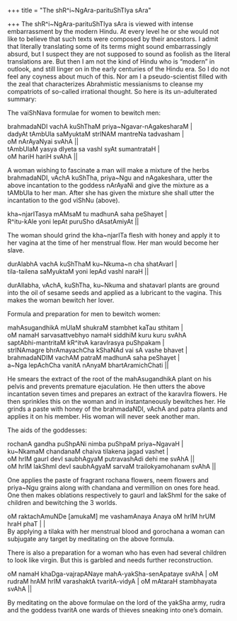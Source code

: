 +++
title = "The shR^i~NgAra-parituShTIya sAra"

+++
The shR^i\~NgAra-parituShTIya sAra is viewed with intense embarrassment
by the modern Hindu. At every level he or she would not like to believe
that such texts were composed by their ancestors. I admit that literally
translating some of its terms might sound embarrassingly absurd, but I
suspect they are not supposed to sound as foolish as the literal
translations are. But then I am not the kind of Hindu who is “modern” in
outlook, and still linger on in the early centuries of the Hindu era. So
I do not feel any coyness about much of this. Nor am I a
pseudo-scientist filled with the zeal that characterizes Abrahmistic
messianisms to cleanse my compatriots of so-called irrational thought.
So here is its un-adulterated summary:

The vaiShNava formulae for women to bewitch men:

brahmadaNDI vachA kuShThaM priya\~Ngavar-nAgakesharaM |   
dadyAt tAmbUla saMyuktaM strINAM mantreNa tadvasham |   
oM nArAyaNyai svAhA ||   
tAmbUlaM yasya dIyeta sa vashI syAt sumantrataH |  
oM hariH hariH svAhA ||

A woman wishing to fascinate a man will make a mixture of the herbs
brahmadaNDI, vAchA kuShTha, priya\~Ngu and nAgakeshara, utter the above
incantation to the goddess nArAyaNi and give the mixture as a tAMbUla to
her man. After she has given the mixture she shall utter the incantation
to the god viShNu (above).

kha\~njarITasya mAMsaM tu madhunA saha peShayet |  
R^itu-kAle yoni lepAt puruSho dAsatAmiyAt ||

The woman should grind the kha\~njarITa flesh with honey and apply it to
her vagina at the time of her menstrual flow. Her man would become her
slave.

durAlabhA vachA kuShThaM ku\~Nkuma\~n cha shatAvarI |  
tila-tailena saMyuktaM yoni lepAd vashI naraH ||

durAllabha, vAchA, kuShTha, ku\~Nkuma and shatavarI plants are ground
into the oil of sesame seeds and applied as a lubricant to the vagina.
This makes the woman bewitch her lover.

Formula and preparation for men to bewitch women:

mahAsugandhikA mUlaM shukraM stambhet kaTau sthitam |  
oM namaH sarvasattvebhyo namaH siddhiM kuru kuru svAhA   
saptAbhi-mantritaM kR^itvA karavIrasya puShpakam |  
strINAmagre bhrAmayachCha kShaNAd vai sA vashe bhavet |  
brahmadaNDIM vachAM patraM madhunA saha peShayet |  
a\~Nga lepAchCha vanitA nAnyaM bhartAramichChati ||

He smears the extract of the root of the mahAsugandhikA plant on his
pelvis and prevents premature ejaculation. He then utters the above
incantation seven times and prepares an extract of the karavIra flowers.
He then sprinkles this on the woman and in instantaneously bewitches
her. He grinds a paste with honey of the brahmadaNDI, vAchA and patra
plants and applies it on his member. His woman will never seek another
man.

The aids of the goddesses:

rochanA gandha puShpANi nimba puShpaM priya\~NgavaH |  
ku\~NkamaM chandanaM chaiva tilakena jagad vashet |  
oM hrIM gaurI devI saubhAgyaM putravashAdi dehi me svAhA ||  
oM hrIM lakShmI devI saubhAgyaM sarvaM trailokyamohanam svAhA ||

One applies the paste of fragrant rochana flowers, neem flowers and
priya\~Ngu grains along with chandana and vermillion on ones fore head.
One then makes oblations respectively to gaurI and lakShmI for the sake
of children and bewitching the 3 worlds.

oM raktachAmuNDe \[amukaM\] me vashamAnaya Anaya oM hrIM hrUM hraH phaT
| |  
By applying a tilaka with her menstrual blood and gorochana a woman can
subjugate any target by meditating on the above formula.

There is also a preparation for a woman who has even had several
children to look like virgin. But this is garbled and needs further
reconstruction.  
  
oM namaH khaDga-vajrapANaye mahA-yakSha-senApataye svAhA | oM rudraM
hrAM hrIM varashaktA tvaritA-vidyA | oM mAtaraH stambhayata svAhA ||   

By meditating on the above formulae on the lord of the yakSha army,
rudra and the goddess tvaritA one wards of thieves sneaking into one’s
domain.
